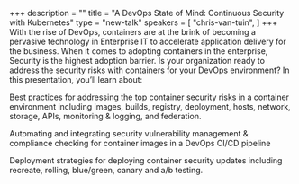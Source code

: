 +++
description = ""
title = "A DevOps State of Mind: Continuous Security with Kubernetes"
type = "new-talk"
speakers = [
        "chris-van-tuin",
]
+++
With the rise of DevOps, containers are at the brink of becoming a pervasive technology in Enterprise IT to accelerate application delivery for the business. When it comes to adopting containers in the enterprise, Security is the highest adoption barrier. Is your organization ready to address the security risks with containers for your DevOps environment?  In this presentation, you’ll learn about:

Best practices for addressing the top container security risks in a container environment including images, builds, registry, deployment, hosts, network, storage, APIs, monitoring & logging, and federation.

Automating and integrating security vulnerability management & compliance checking for container images in a DevOps CI/CD pipeline

Deployment strategies for deploying container security updates including recreate, rolling, blue/green, canary and a/b testing.